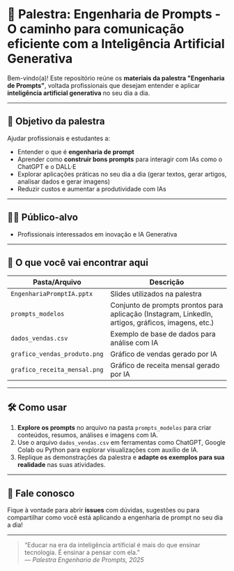 # 🎯 Palestra: Engenharia de Prompts - O caminho para comunicação eficiente com a Inteligência Artificial Generativa

Bem-vindo(a)! Este repositório reúne os **materiais da palestra "Engenharia de Prompts"**, voltada profissionais que desejam entender e aplicar **inteligência artificial generativa** no seu dia a dia.

---

## 📌 Objetivo da palestra

Ajudar profissionais e estudantes a:
- Entender o que é **engenharia de prompt**
- Aprender como **construir bons prompts** para interagir com IAs como o ChatGPT e o DALL·E
- Explorar aplicações práticas no seu dia a dia (gerar textos, gerar artigos, analisar dados e gerar imagens)
- Reduzir custos e aumentar a produtividade com IAs

---

## 👨‍🏫 Público-alvo

- Profissionais interessados em inovação e IA Generativa

---

## 📁 O que você vai encontrar aqui

| Pasta/Arquivo | Descrição |
|---------------|-----------|
| `EngenhariaPromptIA.pptx` | Slides utilizados na palestra |
| `prompts_modelos` | Conjunto de prompts prontos para aplicação (Instagram, LinkedIn, artigos, gráficos, imagens, etc.) |
| `dados_vendas.csv` | Exemplo de base de dados para análise com IA |
| `grafico_vendas_produto.png` | Gráfico de vendas gerado por IA |
| `grafico_receita_mensal.png` | Gráfico de receita mensal gerado por IA |

---

## 🛠️ Como usar

1. **Explore os prompts** no arquivo na pasta `prompts_modelos` para criar conteúdos, resumos, análises e imagens com IA.
2. Use o arquivo `dados_vendas.csv` em ferramentas como ChatGPT, Google Colab ou Python para explorar visualizações com auxílio de IA.
3. Replique as demonstrações da palestra e **adapte os exemplos para sua realidade** nas suas atividades.

---

## 💬 Fale conosco

Fique à vontade para abrir **issues** com dúvidas, sugestões ou para compartilhar como você está aplicando a engenharia de prompt no seu dia a dia!

---

> “Educar na era da inteligência artificial é mais do que ensinar tecnologia. É ensinar a pensar com ela.”  
> — *Palestra Engenharia de Prompts, 2025*

